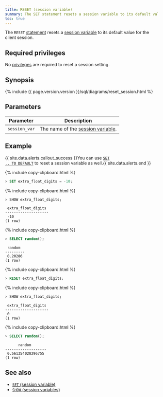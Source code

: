 ```yaml
---
title: RESET (session variable)
summary: The SET statement resets a session variable to its default value.
toc: true
---
```


The `RESET` [statement](sql-statements.html) resets a [session variable](set-vars.html) to its default value for the client session.


## Required privileges

No [privileges](authorization.html#assign-privileges) are required to reset a session setting.

## Synopsis

<section>{%  include {{  page.version.version  }}/sql/diagrams/reset_session.html %}</section>

## Parameters

 Parameter | Description
-----------|-------------
 `session_var` | The name of the [session variable](set-vars.html#supported-variables).

## Example

{{ site.data.alerts.callout_success }}You can use <a href="set-vars.html#reset-a-variable-to-its-default-value"><code>SET .. TO DEFAULT</code></a> to reset a session variable as well.{{ site.data.alerts.end }}

{%  include copy-clipboard.html %}
~~~ sql
> SET extra_float_digits = -10;
~~~

{%  include copy-clipboard.html %}
~~~ sql
> SHOW extra_float_digits;
~~~

~~~
 extra_float_digits
--------------------
 -10
(1 row)
~~~

{%  include copy-clipboard.html %}
~~~ sql
> SELECT random();
~~~

~~~
 random
---------
 0.20286
(1 row)
~~~

{%  include copy-clipboard.html %}
~~~ sql
> RESET extra_float_digits;
~~~

{%  include copy-clipboard.html %}
~~~ sql
> SHOW extra_float_digits;
~~~

~~~
 extra_float_digits
--------------------
 0
(1 row)
~~~

{%  include copy-clipboard.html %}
~~~ sql
> SELECT random();
~~~

~~~
      random
-------------------
 0.561354028296755
(1 row)
~~~

## See also

- [`SET` (session variable)](set-vars.html)
- [`SHOW` (session variables)](show-vars.html)
